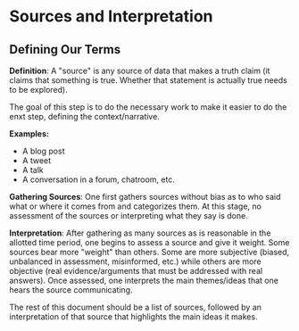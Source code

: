 # Sources and Interpretation

## Defining Our Terms

**Definition**:
A "source" is any source of data that makes a truth claim (it claims that something is true. Whether that statement is actually true needs to be explored).

The goal of this step is to do the necessary work to make it easier to do the enxt step, defining the context/narrative.

**Examples:**
- A blog post
- A tweet
- A talk
- A conversation in a forum, chatroom, etc.

**Gathering Sources**:
One first gathers sources without bias as to who said what or where it comes from and categorizes them. At this stage, no assessment of the sources or interpreting what they say is done.

**Interpretation**:
After gathering as many sources as is reasonable in the allotted time period, one begins to assess a source and give it weight. Some sources bear more "weight" than others. Some are more subjective (biased, unbalanced in assessment, misinformed, etc.) while others are more objective (real evidence/arguments that must be addressed with real answers). Once assessed, one interprets the main themes/ideas that one hears the source communicating.

The rest of this document should be a list of sources, followed by an interpretation of that source that highlights the main ideas it makes.
